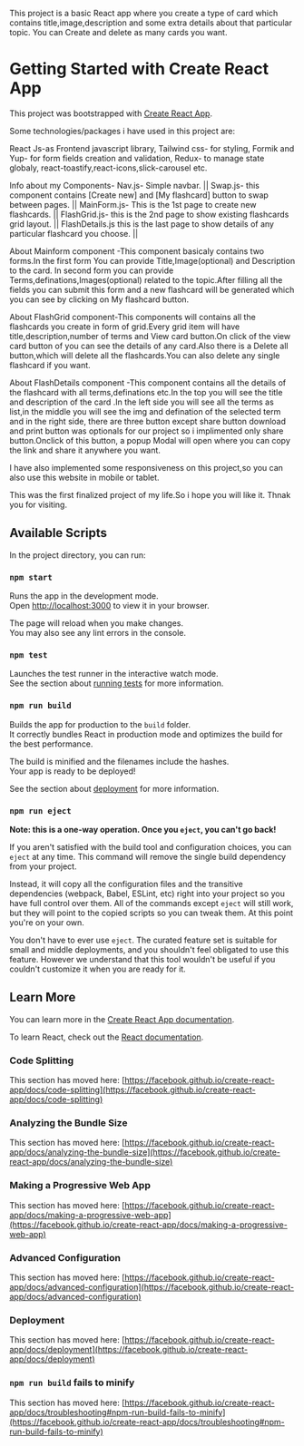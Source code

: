 This project is a basic React app where you create a type of card which contains title,image,description and some extra details about that particular topic.
You can Create and delete as many cards you want.

# Getting Started with Create React App

This project was bootstrapped with [Create React App](https://github.com/facebook/create-react-app).

Some technologies/packages i have used in this project are:

React Js-as Frontend javascript library,
Tailwind css- for styling,
Formik and Yup- for form fields creation and validation,
Redux- to manage state globaly,
react-toastify,react-icons,slick-carousel etc.


Info about my Components-
Nav.js- Simple navbar. || 
Swap.js- this component contains [Create new] and [My flashcard] button to swap between pages. ||
MainForm.js- This is the 1st page to create new flashcards. ||
FlashGrid.js- this is the 2nd page to show existing flashcards grid layout. ||
FlashDetails.js this is the last page to show details of any particular flashcard you choose. ||

About Mainform component -This component basicaly contains two forms.In the first form You can provide Title,Image(optional) and Description to the card.
In second form you can provide Terms,definations,Images(optional) related to the topic.After filling all the fields you can submit this form and a new flashcard will be generated which you can see by clicking on My flashcard button.

About FlashGrid component-This components will contains all the flashcards you create in form of grid.Every grid item will have title,description,number of terms and View card button.On click of the view card button of you can see the details of any card.Also there is a Delete all button,which will delete all the flashcards.You can also delete any single flashcard if you want. 

About FlashDetails component -This component contains all the details of the flashcard with all terms,definations etc.In the top you will see the title and description of the card .In the left side you will see all the terms as list,in the middle you will see the img and defination of the selected term and in the right side, there are three button except share button download and print button was optionals for our project so i implimented only share button.Onclick of this button, a popup Modal will open where you can copy the link and share it anywhere you want.

I have also implemented some responsiveness on this project,so you can also use this website in mobile or tablet.

This was the first finalized project of my life.So i hope you will like it.
Thnak you for visiting.



## Available Scripts

In the project directory, you can run:

### `npm start`

Runs the app in the development mode.\
Open [http://localhost:3000](http://localhost:3000) to view it in your browser.

The page will reload when you make changes.\
You may also see any lint errors in the console.

### `npm test`

Launches the test runner in the interactive watch mode.\
See the section about [running tests](https://facebook.github.io/create-react-app/docs/running-tests) for more information.

### `npm run build`

Builds the app for production to the `build` folder.\
It correctly bundles React in production mode and optimizes the build for the best performance.

The build is minified and the filenames include the hashes.\
Your app is ready to be deployed!

See the section about [deployment](https://facebook.github.io/create-react-app/docs/deployment) for more information.

### `npm run eject`

**Note: this is a one-way operation. Once you `eject`, you can't go back!**

If you aren't satisfied with the build tool and configuration choices, you can `eject` at any time. This command will remove the single build dependency from your project.

Instead, it will copy all the configuration files and the transitive dependencies (webpack, Babel, ESLint, etc) right into your project so you have full control over them. All of the commands except `eject` will still work, but they will point to the copied scripts so you can tweak them. At this point you're on your own.

You don't have to ever use `eject`. The curated feature set is suitable for small and middle deployments, and you shouldn't feel obligated to use this feature. However we understand that this tool wouldn't be useful if you couldn't customize it when you are ready for it.

## Learn More

You can learn more in the [Create React App documentation](https://facebook.github.io/create-react-app/docs/getting-started).

To learn React, check out the [React documentation](https://reactjs.org/).

### Code Splitting

This section has moved here: [https://facebook.github.io/create-react-app/docs/code-splitting](https://facebook.github.io/create-react-app/docs/code-splitting)

### Analyzing the Bundle Size

This section has moved here: [https://facebook.github.io/create-react-app/docs/analyzing-the-bundle-size](https://facebook.github.io/create-react-app/docs/analyzing-the-bundle-size)

### Making a Progressive Web App

This section has moved here: [https://facebook.github.io/create-react-app/docs/making-a-progressive-web-app](https://facebook.github.io/create-react-app/docs/making-a-progressive-web-app)

### Advanced Configuration

This section has moved here: [https://facebook.github.io/create-react-app/docs/advanced-configuration](https://facebook.github.io/create-react-app/docs/advanced-configuration)

### Deployment

This section has moved here: [https://facebook.github.io/create-react-app/docs/deployment](https://facebook.github.io/create-react-app/docs/deployment)

### `npm run build` fails to minify

This section has moved here: [https://facebook.github.io/create-react-app/docs/troubleshooting#npm-run-build-fails-to-minify](https://facebook.github.io/create-react-app/docs/troubleshooting#npm-run-build-fails-to-minify)
